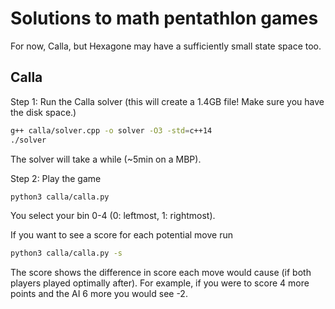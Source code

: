# Solutions to math pentathlon games

For now, Calla, but Hexagone may have a sufficiently small state space too.

## Calla

Step 1: Run the Calla solver (this will create a 1.4GB file! Make sure you have the disk space.)
```bash
g++ calla/solver.cpp -o solver -O3 -std=c++14
./solver
```
The solver will take a while (~5min on a MBP).

Step 2: Play the game
```bash
python3 calla/calla.py
```

You select your bin 0-4 (0: leftmost, 1: rightmost).

If you want to see a score for each potential move run
```bash
python3 calla/calla.py -s
```
The score shows the difference in score each move would cause (if both players played optimally after).
For example, if you were to score 4 more points and the AI 6 more you would see -2.